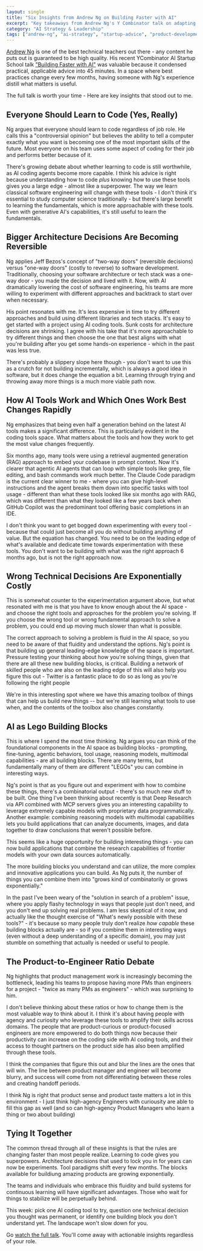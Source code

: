 ```yaml
---
layout: single
title: "Six Insights from Andrew Ng on Building Faster with AI"
excerpt: "Key takeaways from Andrew Ng's Y Combinator talk on adapting to the rapidly evolving AI development landscape."
category: "AI Strategy & Leadership"
tags: ["andrew-ng", "ai-strategy", "startup-advice", "product-development", "y-combinator"]
---
```


[Andrew Ng](https://www.linkedin.com/in/andrewyng/) is one of the best technical teachers out there - any content he puts out is guaranteed to be high quality. His recent YCombinator AI Startup School talk ["Building Faster with AI"](https://www.youtube.com/watch?v=RNJCfif1dPY) was valuable because it condensed practical, applicable advice into 45 minutes. In a space where best practices change every few months, having someone with Ng's experience distill what matters is useful.

The full talk is worth your time - Here are key insights that stood out to me.

## Everyone Should Learn to Code (Yes, Really)

Ng argues that everyone should learn to code regardless of job role. He calls this a "controversial opinion" but believes the ability to tell a computer exactly what you want is becoming one of the most important skills of the future. Most everyone on his team uses some aspect of coding for their job and performs better because of it.

There's growing debate about whether learning to code is still worthwhile, as AI coding agents become more capable. I think his advice is right because understanding how to code *plus* knowing how to use these tools gives you a large edge - almost like a superpower. The way we learn classical software engineering will change with these tools - I don't think it's essential to study computer science traditionally - but there's large benefit to learning the fundamentals, which is more approachable with these tools. Even with generative AI's capabilities, it's still useful to learn the fundamentals.

## Bigger Architecture Decisions Are Becoming Reversible

Ng applies Jeff Bezos's concept of "two-way doors" (reversible decisions) versus "one-way doors" (costly to reverse) to software development. Traditionally, choosing your software architecture or tech stack was a one-way door - you made the decision and lived with it. Now, with AI dramatically lowering the cost of software engineering, his teams are more willing to experiment with different approaches and backtrack to start over when necessary.

His point resonates with me. It's less expensive in time to try different approaches and build using different libraries and tech stacks. It's easy to get started with a project using AI coding tools. Sunk costs for architecture decisions are shrinking. I agree with his take that it's more approachable to try different things and then choose the one that best aligns with what you're building after you get some hands-on experience - which in the past was less true.

There's probably a slippery slope here though - you don't want to use this as a crutch for not building incrementally, which is always a good idea in software, but it does change the equation a bit. Learning through trying and throwing away more things is a much more viable path now.

## How AI Tools Work and Which Ones Work Best Changes Rapidly

Ng emphasizes that being even half a generation behind on the latest AI tools makes a significant difference. This is particularly evident in the coding tools space. What matters about the tools and how they work to get the most value changes frequently.

Six months ago, many tools were using a retrieval augmented generation (RAG) approach to embed your codebase in prompt context. Now it's clearer that agentic AI agents that can loop with simple tools like grep, file editing, and bash commands work much better. The Claude Code paradigm is the current clear winner to me - where you can give high-level instructions and the agent breaks them down into specific tasks with tool usage - different than what these tools looked like six months ago with RAG, which was different than what they looked like a few years back when GitHub Copilot was the predominant tool offering basic completions in an IDE. 

I don't think you want to get bogged down experimenting with every tool - because that could just become all you do without building anything of value. But the equation has changed. You need to be on the leading edge of what's available and dedicate time towards experimentation with these tools. You don't want to be building with what was the right approach 6 months ago, but is not the right approach now.

## Wrong Technical Decisions Are Exponentially Costly

This is somewhat counter to the experimentation argument above, but what resonated with me is that you have to know enough about the AI space - and choose the right tools and approaches for the problem you're solving. If you choose the wrong tool or wrong fundamental approach to solve a problem, you could end up moving much slower than what is possible.

The correct approach to solving a problem is fluid in the AI space, so you need to be aware of that fluidity and understand the options. Ng's point is that building up general leading-edge knowledge of the space is important. Pressure testing your thinking about how you're solving things, given that there are all these new building blocks, is critical. Building a network of skilled people who are also on the leading edge of this will also help you figure this out - Twitter is a fantastic place to do so as long as you're following the right people

We're in this interesting spot where we have this amazing toolbox of things that can help us build new things -- but we're still learning what tools to use when, and the contents of the toolbox also changes constantly. 

## AI as Lego Building Blocks

This is where I spend the most time thinking. Ng argues you can think of the foundational components in the AI space as building blocks - prompting, fine-tuning, agentic behaviors, tool usage, reasoning models, multimodal capabilities - are all building blocks. There are many terms, but fundamentally many of them are different "LEGOs" you can combine in interesting ways.

Ng's point is that as you figure out and experiment with how to combine these things, there's a combinatorial output - there's so much new stuff to be built. One thing I've been thinking about recently is that Deep Research via API combined with MCP servers gives you an interesting capability to leverage extremely capable models with proprietary data programmatically. Another example: combining reasoning models with multimodal capabilities lets you build applications that can analyze documents, images, and data together to draw conclusions that weren't possible before.

This seems like a huge opportunity for building interesting things - you can now build applications that combine the research capabilities of frontier models with your own data sources automatically.

The more building blocks you understand and can utilize, the more complex and innovative applications you can build. As Ng puts it, the number of things you can combine them into "grows kind of combinatorily or grows exponentially."

In the past I've been weary of the "solution in search of a problem" issue, where you apply flashy technology in ways that people just don't need, and you don't end up solving real problems. I am less skeptical of it now, and actually like the thought exercise of "What's newly possible with these tools?" - it's because so many people truly don't realize *how capable* these building blocks actually are - so if you combine them in interesting ways (even without a deep understanding of a specific domain), you may just stumble on something that actually is needed or useful to people.

## The Product-to-Engineer Ratio Debate

Ng highlights that product management work is increasingly becoming the bottleneck, leading his teams to propose having more PMs than engineers for a project - "twice as many PMs as engineers" - which was surprising to him.

I don't believe thinking about these ratios or how to change them is the most valuable way to think about it. I think it's about having people with agency and curiosity who leverage these tools to amplify their skills across domains. The people that are product-curious or product-focused engineers are more empowered to do both things now because their productivity can increase on the coding side with AI coding tools, and their access to thought partners on the product side has also been amplified through these tools.

I think the companies that figure this out and blur the lines are the ones that will win. The line between product manager and engineer will become blurry, and success will come from not differentiating between these roles and creating handoff periods.

I think Ng is right that product sense and product taste matters a lot in this environment - I just think high-agency Engineers with curiousity are able to fill this gap as well (and so can high-agency Product Managers who learn a thing or two about building)

## Tying It Together

The common thread through all of these insights is that the rules are changing faster than most people realize. Learning to code gives you superpowers. Architecture decisions that used to lock you in for years can now be experiments. Tool paradigms shift every few months. The blocks available for buildiung amazing products are growing exponentially.

The teams and individuals who embrace this fluidity and build systems for continuous learning will have significant advantages. Those who wait for things to stabilize will be perpetually behind.

This week: pick one AI coding tool to try, question one technical decision you thought was permanent, or identify one building block you don't understand yet. The landscape won't slow down for you.

Go [watch the full talk](https://www.youtube.com/watch?v=RNJCfif1dPY). You'll come away with actionable insights regardless of your role.